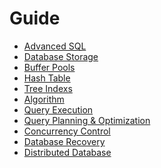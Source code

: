 # Guide

* [Advanced SQL](./Advanced%20Sql/Note.md)
* [Database Storage](./Database%20Storage/Note.md)
* [Buffer Pools](./Buffer%20Pools/Note.md)
* [Hash Table](./Hash%20Table/Note.md)
* [Tree Indexs](./Tree%20Indexs/Note.md)
* [Algorithm](./Algorithm/Note.md)
* [Query Execution](./Query%20Execution/Note.md)
* [Query Planning & Optimization](./Query%20Planning%20%26%20Optimization/Note.md)
* [Concurrency Control](./Concurrency%20Control/Note.md)
* [Database Recovery]()
* [Distributed Database]()